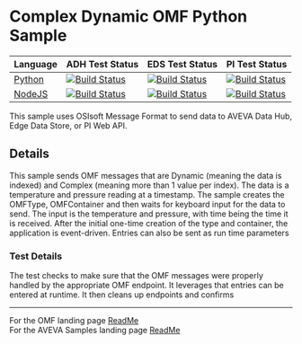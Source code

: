 # Complex Dynamic OMF Python Sample

| Language                                                               | ADH Test Status                                                                                                                                                                                                                                                                                                                                                                      | EDS Test Status                                                                                                                                                                                                                                                                                                                                                                      | PI Test Status                                                                                                                                                                                                                                                                                                                                                                          |
| ---------------------------------------------------------------------- | ------------------------------------------------------------------------------------------------------------------------------------------------------------------------------------------------------------------------------------------------------------------------------------------------------------------------------------------------------------------------------------ | ------------------------------------------------------------------------------------------------------------------------------------------------------------------------------------------------------------------------------------------------------------------------------------------------------------------------------------------------------------------------------------ | --------------------------------------------------------------------------------------------------------------------------------------------------------------------------------------------------------------------------------------------------------------------------------------------------------------------------------------------------------------------------------------- |
| [Python](https://github.com/osisoft/sample-omf-complex_dynamic-python) | [![Build Status](https://dev.azure.com/osieng/engineering/_apis/build/status/product-readiness/OMF/osisoft.sample-omf-complex_dynamic-python?repoName=osisoft%2Fsample-omf-complex_dynamic-python&branchName=main&jobName=Tests_ADH)](https://dev.azure.com/osieng/engineering/_build/latest?definitionId=2640&repoName=osisoft%2Fsample-omf-complex_dynamic-python&branchName=main) | [![Build Status](https://dev.azure.com/osieng/engineering/_apis/build/status/product-readiness/OMF/osisoft.sample-omf-complex_dynamic-python?repoName=osisoft%2Fsample-omf-complex_dynamic-python&branchName=main&jobName=Tests_EDS)](https://dev.azure.com/osieng/engineering/_build/latest?definitionId=2640&repoName=osisoft%2Fsample-omf-complex_dynamic-python&branchName=main) | [![Build Status](https://dev.azure.com/osieng/engineering/_apis/build/status/product-readiness/OMF/osisoft.sample-omf-complex_dynamic-python?repoName=osisoft%2Fsample-omf-complex_dynamic-python&branchName=main&jobName=Tests_PI)](https://dev.azure.com/osieng/engineering/_build/latest?definitionId=2640&repoName=osisoft%2Fsample-omf-complex_dynamic-python&branchName=main) |
| [NodeJS](https://github.com/osisoft/sample-omf-complex_dynamic-nodejs) | [![Build Status](https://dev.azure.com/osieng/engineering/_apis/build/status/product-readiness/OMF/osisoft.sample-omf-complex_dynamic-nodejs?repoName=osisoft%2Fsample-omf-complex_dynamic-nodejs&branchName=main&jobName=Tests_ADH)](https://dev.azure.com/osieng/engineering/_build/latest?definitionId=2639&repoName=osisoft%2Fsample-omf-complex_dynamic-nodejs&branchName=main) | [![Build Status](https://dev.azure.com/osieng/engineering/_apis/build/status/product-readiness/OMF/osisoft.sample-omf-complex_dynamic-nodejs?repoName=osisoft%2Fsample-omf-complex_dynamic-nodejs&branchName=main&jobName=Tests_EDS)](https://dev.azure.com/osieng/engineering/_build/latest?definitionId=2639&repoName=osisoft%2Fsample-omf-complex_dynamic-nodejs&branchName=main) | [![Build Status](https://dev.azure.com/osieng/engineering/_apis/build/status/product-readiness/OMF/osisoft.sample-omf-complex_dynamic-nodejs?repoName=osisoft%2Fsample-omf-complex_dynamic-nodejs&branchName=main&jobName=Tests_OnPrem)](https://dev.azure.com/osieng/engineering/_build/latest?definitionId=2639&repoName=osisoft%2Fsample-omf-complex_dynamic-nodejs&branchName=main) |

This sample uses OSIsoft Message Format to send data to AVEVA Data Hub, Edge Data Store, or PI Web API.

## Details

This sample sends OMF messages that are Dynamic (meaning the data is indexed) and Complex (meaning more than 1 value per index). The data is a temperature and pressure reading at a timestamp. The sample creates the OMFType, OMFContainer and then waits for keyboard input for the data to send. The input is the temperature and pressure, with time being the time it is received. After the initial one-time creation of the type and container, the application is event-driven. Entries can also be sent as run time parameters

### Test Details

The test checks to make sure that the OMF messages were properly handled by the appropriate OMF endpoint. It leverages that entries can be entered at runtime. It then cleans up endpoints and confirms

---

For the OMF landing page [ReadMe](https://github.com/osisoft/OSI-Samples-OMF)  
For the AVEVA Samples landing page [ReadMe](https://github.com/osisoft/OSI-Samples)
